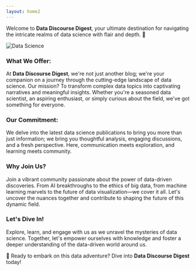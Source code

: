 ```yaml
---
layout: home2
---
```


Welcome to **Data Discourse Digest**, your ultimate destination for navigating the intricate realms of data science with flair and depth. 🌟

![Data Science](https://www.simplilearn.com/ice9/free_resources_article_thumb/Data-Science-vs.-Big-Data-vs.jpg)

### What We Offer:
At **Data Discourse Digest**, we're not just another blog; we're your companion on a journey through the cutting-edge landscape of data science. Our mission? To transform complex data topics into captivating narratives and meaningful insights. Whether you're a seasoned data scientist, an aspiring enthusiast, or simply curious about the field, we've got something for everyone.

### Our Commitment:
We delve into the latest data science publications to bring you more than just information; we bring you thoughtful analysis, engaging discussions, and a fresh perspective. Here, communication meets exploration, and learning meets community.

### Why Join Us?
Join a vibrant community passionate about the power of data-driven discoveries. From AI breakthroughs to the ethics of big data, from machine learning marvels to the future of data visualization—we cover it all. Let's uncover the nuances together and contribute to shaping the future of this dynamic field.

### Let's Dive In!
Explore, learn, and engage with us as we unravel the mysteries of data science. Together, let's empower ourselves with knowledge and foster a deeper understanding of the data-driven world around us.

🚀 Ready to embark on this data adventure? Dive into **Data Discourse Digest** today!
